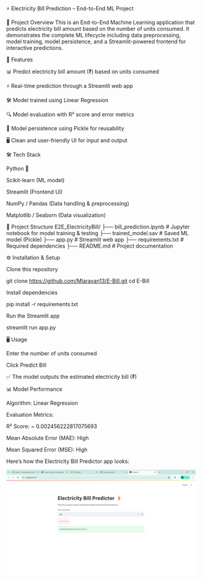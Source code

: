 ⚡ Electricity Bill Prediction – End-to-End ML Project

📌 Project Overview
This is an End-to-End Machine Learning application that predicts electricity bill amount based on the number of units consumed.
It demonstrates the complete ML lifecycle including data preprocessing, model training, model persistence, and a Streamlit-powered frontend for interactive predictions.

🚀 Features

📊 Predict electricity bill amount (₹) based on units consumed

⚡ Real-time prediction through a Streamlit web app

🛠️ Model trained using Linear Regression

🔍 Model evaluation with R² score and error metrics

💾 Model persistence using Pickle for reusability

🖥️ Clean and user-friendly UI for input and output

🛠️ Tech Stack

Python 🐍

Scikit-learn (ML model)

Streamlit (Frontend UI)

NumPy / Pandas (Data handling & preprocessing)

Matplotlib / Seaborn (Data visualization)

📂 Project Structure
E2E_ElectricityBill/
├── bill_prediction.ipynb     # Jupyter notebook for model training & testing
├── trained_model.sav         # Saved ML model (Pickle)
├── app.py                    # Streamlit web app
├── requirements.txt          # Required dependencies
├── README.md                 # Project documentation

⚙️ Installation & Setup

Clone this repository

git clone https://github.com/Mlaravan13/E-Bill.git
cd E-Bill


Install dependencies

pip install -r requirements.txt


Run the Streamlit app

streamlit run app.py

🖥️ Usage

Enter the number of units consumed

Click Predict Bill

✅ The model outputs the estimated electricity bill (₹)

📊 Model Performance

Algorithm: Linear Regression

Evaluation Metrics:

R² Score: ~ 0.002456222817075693

Mean Absolute Error (MAE): High

Mean Squared Error (MSE): High

Here’s how the Electricity Bill Predictor app looks:

![alt text](<Screenshot (344).png>)